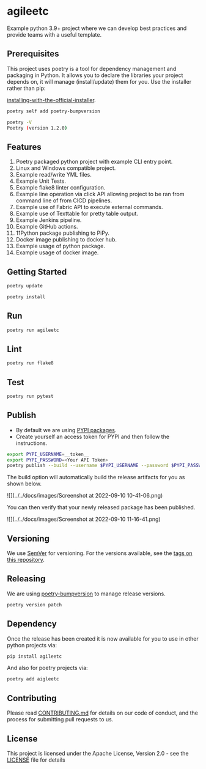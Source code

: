 # agileetc

Example python 3.9+ project where we can develop best practices and provide teams with a useful template.

## Prerequisites

This project uses poetry is a tool for dependency management and packaging in Python. It allows you to declare the 
libraries your project depends on, it will manage (install/update) them for you. Use the installer rather than pip:

[installing-with-the-official-installer](https://python-poetry.org/docs/master/#installing-with-the-official-installer).

```sh
poetry self add poetry-bumpversion
```

```sh
poetry -V
Poetry (version 1.2.0)
```

## Features

1. Poetry packaged python project with example CLI entry point.
2. Linux and Windows compatible project.
3. Example read/write YML files.
4. Example Unit Tests.
5. Example flake8 linter configuration.
6. Example line operation via click API allowing project to be ran from command line of from CICD pipelines.
7. Example use of Fabric API to execute external commands.
8. Example use of Texttable for pretty table output.
9. Example Jenkins pipeline.
10. Example GitHub actions. 
11. 11Python package publishing to PiPy. 
12. Docker image publishing to docker hub. 
13. Example usage of python package. 
14. Example usage of docker image.

## Getting Started

```sh
poetry update
```

```sh
poetry install
```

## Run
```sh
poetry run agileetc
```

## Lint
```sh
poetry run flake8
```

## Test
```sh
poetry run pytest
```

## Publish

* By default we are using [PYPI packages](https://packaging.python.org/en/latest/tutorials/installing-packages/). 
* Create yourself an access token for PYPI and then follow the instructions.

```sh
export PYPI_USERNAME=__token__ 
export PYPI_PASSWORD=<Your API Token>
poetry publish --build --username $PYPI_USERNAME --password $PYPI_PASSWORD
```
The build option will automatically build the release artifacts for you as shown below.

![](../../docs/images/Screenshot at 2022-09-10 10-41-06.png)

You can then verify that your newly released package has been published.

![](../../docs/images/Screenshot at 2022-09-10 11-16-41.png)

## Versioning
We use [SemVer](http://semver.org/) for versioning. For the versions available, see the [tags on this repository](https://github.com/Agile-Solutions-GB-Ltd/agileup/tags). 

## Releasing

We are using [poetry-bumpversion](https://github.com/monim67/poetry-bumpversion) to manage release versions.

```sh
poetry version patch
```

## Dependency

Once the release has been created it is now available for you to use in other python projects via:

```sh
pip install agileetc
```

And also for poetry projects via:

```sh
poetry add aigleetc
```

## Contributing

Please read [CONTRIBUTING.md](CONTRIBUTING.md) for details on our code of conduct, and the process for submitting pull requests to us.

## License

This project is licensed under the Apache License, Version 2.0 - see the [LICENSE](LICENSE) file for details




